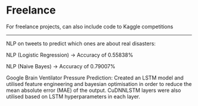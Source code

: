 # Freelance
For freelance projects, can also include code to Kaggle competitions

----------------------------------------------------------------------------------------------------

NLP on tweets to predict which ones are about real disasters:

NLP (Logistic Regression) -> Accuracy of 0.55838%

NLP (Naive Bayes) -> Accuracy of 0.79007%

Google Brain Ventilator Pressure Prediction: Created an LSTM model and utilised feature engineering and bayesian optimisation in order to reduce the mean absolute error (MAE) of the output. CuDNNLSTM layers were also utilised based on LSTM hyperparameters in each layer.
